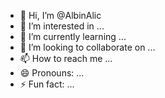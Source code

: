 - 👋 Hi, I’m @AlbinAlic
- 👀 I’m interested in ...
- 🌱 I’m currently learning ...
- 💞️ I’m looking to collaborate on ...
- 📫 How to reach me ...
- 😄 Pronouns: ...
- ⚡ Fun fact: ...

<!---
AlbinAlic/AlbinAlic is a ✨ special ✨ repository because its `README.md` (this file) appears on your GitHub profile.
You can click the Preview link to take a look at your changes.
--->
